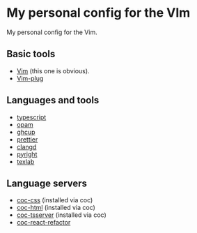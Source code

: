 # My personal config for the VIm

My personal config for the Vim.

## Basic tools

* [Vim](https://www.vim.org/) (this one is obvious).
* [Vim-plug](https://github.com/junegunn/vim-plug)


## Languages and tools 

* [typescript](https://www.typescriptlang.org/)
* [opam](https://opam.ocaml.org/)
* [ghcup](https://www.haskell.org/ghcup/)
* [prettier](https://prettier.io/)
* [clangd](https://github.com/clangd/clangd)
* [pyright](https://github.com/microsoft/pyright)
* [texlab](https://github.com/latex-lsp/texlab)

## Language servers

* [coc-css](https://github.com/neoclide/coc-css) (installed via coc)
* [coc-html](https://github.com/neoclide/coc-html) (installed via coc)
* [coc-tsserver](https://github.com/neoclide/coc-tsserver) (installed via coc)
* [coc-react-refactor](https://github.com/fannheyward/coc-react-refactor)
